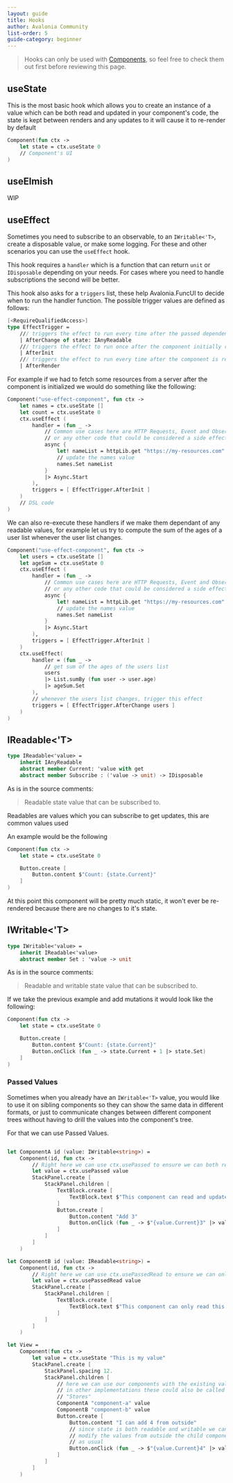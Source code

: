 ```yaml
---
layout: guide
title: Hooks
author: Avalonia Community
list-order: 5
guide-category: beginner
---
```


[components]: guides/Components.html

> Hooks can only be used with [Components], so feel free to check them out first before reviewing this page.

## useState

This is the most basic hook which allows you to create an instance of a value which can be both read and updated in your component's code, the state is kept between renders and any updates to it will cause it to re-render by default

```fsharp
Component(fun ctx ->
    let state = ctx.useState 0
    // Component's UI
)
```

## useElmish

WIP

## useEffect

Sometimes you need to subscribe to an observable, to an `IWritable<'T>`, create a disposable value, or make some logging. For these and other scenarios you can use the `useEffect` hook.

This hook requires a `handler` which is a function that can return `unit` or `IDisposable` depending on your needs. For cases where you need to handle subscriptions the second will be better.

This hook also asks for a `triggers` list, these help Avalonia.FuncUI to decide when to run the handler function. The possible trigger values are defined as follows:

```fsharp
[<RequireQualifiedAccess>]
type EffectTrigger =
    /// triggers the effect to run every time after the passed dependency has changed.
    | AfterChange of state: IAnyReadable
    /// triggers the effect to run once after the component initially rendered.
    | AfterInit
    /// triggers the effect to run every time after the component is rendered.
    | AfterRender
```

For example if we had to fetch some resources from a server after the component is initialized we would do something like the following:

```fsharp
Component("use-effect-component", fun ctx ->
    let names = ctx.useState []
    let count = ctx.useState 0
    ctx.useEffect (
        handler = (fun _ ->
            // Common use cases here are HTTP Requests, Event and Observable Subscriptions
            // or any other code that could be considered a side effect
            async {
                let! nameList = httpLib.get "https://my-resources.com"
                // update the names value
                names.Set nameList
            }
            |> Async.Start
        ),
        triggers = [ EffectTrigger.AfterInit ]
    )
    // DSL code
)
```

We can also re-execute these handlers if we make them dependant of any readable values, for example let us try to compute the sum of the ages of a user list whenever the user list changes.

```fsharp
Component("use-effect-component", fun ctx ->
    let users = ctx.useState []
    let ageSum = ctx.useState 0
    ctx.useEffect (
        handler = (fun _ ->
            // Common use cases here are HTTP Requests, Event and Observable Subscriptions
            // or any other code that could be considered a side effect
            async {
                let! nameList = httpLib.get "https://my-resources.com"
                // update the names value
                names.Set nameList
            }
            |> Async.Start
        ),
        triggers = [ EffectTrigger.AfterInit ]
    )
    ctx.useEffect(
        handler = (fun _ ->
            // get sum of the ages of the users list
            users
            |> List.sumBy (fun user -> user.age)
            |> ageSum.Set
        ),
        // whenever the users list changes, trigger this effect
        triggers = [ EffectTrigger.AfterChange users ]
    )
)
```

## IReadable<'T>

```fsharp
type IReadable<'value> =
    inherit IAnyReadable
    abstract member Current: 'value with get
    abstract member Subscribe : ('value -> unit) -> IDisposable
```

As is in the source comments:

> Readable state value that can be subscribed to.

Readables are values which you can subscribe to get updates, this are common values used

An example would be the following

```fsharp
Component(fun ctx ->
    let state = ctx.useState 0

    Button.create [
        Button.content $"Count: {state.Current}"
    ]
)
```

At this point this component will be pretty much static, it won't ever be re-rendered because there are no changes to it's state.

## IWritable<'T>

```fsharp
type IWritable<'value> =
    inherit IReadable<'value>
    abstract member Set : 'value -> unit
```

As is in the source comments:

> Readable and writable state value that can be subscribed to.

If we take the previous example and add mutations it would look like the following:

```fsharp
Component(fun ctx ->
    let state = ctx.useState 0

    Button.create [
        Button.content $"Count: {state.Current}"
        Button.onClick (fun _ -> state.Current + 1 |> state.Set)
    ]
)
```

### Passed Values

Sometimes when you already have an `IWritable<'T>` value, you would like to use it on sibling components so they can show the same data in different formats, or just to communicate changes between different component trees without having to drill the values into the component's tree.

For that we can use Passed Values.

```fsharp

let ComponentA id (value: IWritable<string>) =
    Component(id, fun ctx ->
        // Right here we can use ctx.usePassed to ensure we can both read/update a value
        let value = ctx.usePassed value
        StackPanel.create [
            StackPanel.children [
                TextBlock.create [
                    TextBlock.text $"This component can read and update this value: \"{value.Current}\""
                ]
                Button.create [
                    Button.content "Add 3"
                    Button.onClick (fun _ -> $"{value.Current}3" |> value.Set )
                ]
            ]
        ]
    )

let ComponentB id (value: IReadable<string>) =
    Component(id, fun ctx ->
        // Right here we can use ctx.usePassedRead to ensure we can only read a value
        let value = ctx.usePassedRead value
        StackPanel.create [
            StackPanel.children [
                TextBlock.create [
                    TextBlock.text $"This component can only read this value: \"{value.Current}\""
                ]
            ]
        ]
    )

let View =
    Component(fun ctx ->
        let value = ctx.useState "This is my value"
        StackPanel.create [
            StackPanel.spacing 12.
            StackPanel.children [
                // here we can use our components with the existing value
                // in other implementations these could also be called
                // "Stores"
                ComponentA "component-a" value
                ComponentB "component-b" value
                Button.create [
                    Button.content "I can add 4 from outside"
                    // since state is both readable and writable we can also
                    // modify the values from outside the child components
                    // as usual
                    Button.onClick (fun _ -> $"{value.Current}4" |> value.Set )
                ]
            ]
        ]
    )
```
